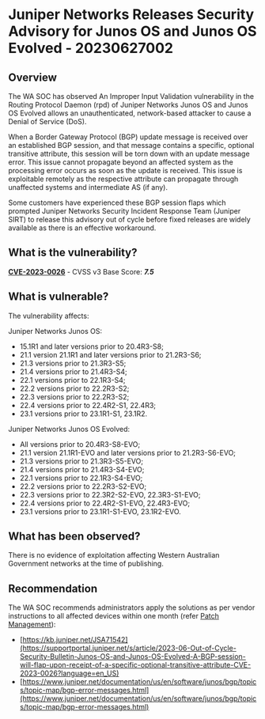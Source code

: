 # Juniper Networks Releases Security Advisory for Junos OS and Junos OS Evolved - 20230627002

## Overview

The WA SOC has observed An Improper Input Validation vulnerability in the Routing Protocol Daemon (rpd) of Juniper Networks Junos OS and Junos OS Evolved allows an unauthenticated, network-based attacker to cause a Denial of Service (DoS).

When a Border Gateway Protocol (BGP) update message is received over an established BGP session, and that message contains a specific, optional transitive attribute, this session will be torn down with an update message error. This issue cannot propagate beyond an affected system as the processing error occurs as soon as the update is received. This issue is exploitable remotely as the respective attribute can propagate through unaffected systems and intermediate AS (if any).

Some customers have experienced these BGP session flaps which prompted Juniper Networks Security Incident Response Team (Juniper SIRT) to release this advisory out of cycle before fixed releases are widely available as there is an effective workaround.

## What is the vulnerability?

[**CVE-2023-0026**](https://nvd.nist.gov/vuln/detail/CVE-2023-0026) - CVSS v3 Base Score: ***7.5***

## What is vulnerable?

The vulnerability affects:

Juniper Networks Junos OS:
- 15.1R1 and later versions prior to 20.4R3-S8; 
- 21.1 version 21.1R1 and later versions prior to 21.2R3-S6; 
- 21.3 versions prior to 21.3R3-S5; 
- 21.4 versions prior to 21.4R3-S4; 
- 22.1 versions prior to 22.1R3-S4; 
- 22.2 versions prior to 22.2R3-S2; 
- 22.3 versions prior to 22.2R3-S2; 
- 22.4 versions prior to 22.4R2-S1, 22.4R3; 
- 23.1 versions prior to 23.1R1-S1, 23.1R2. 

Juniper Networks Junos OS Evolved:
- All versions prior to 20.4R3-S8-EVO; 
- 21.1 version 21.1R1-EVO and later versions prior to 21.2R3-S6-EVO; 
- 21.3 versions prior to 21.3R3-S5-EVO; 
- 21.4 versions prior to 21.4R3-S4-EVO; 
- 22.1 versions prior to 22.1R3-S4-EVO; 
- 22.2 versions prior to 22.2R3-S2-EVO; 
- 22.3 versions prior to 22.3R2-S2-EVO, 22.3R3-S1-EVO; 
- 22.4 versions prior to 22.4R2-S1-EVO, 22.4R3-EVO; 
- 23.1 versions prior to 23.1R1-S1-EVO, 23.1R2-EVO.


## What has been observed?

There is no evidence of exploitation affecting Western Australian Government networks at the time of publishing.

## Recommendation


The WA SOC recommends administrators apply the solutions as per vendor instructions to all affected devices within one month (refer [Patch Management](../guidelines/patch-management.md)):

- [https://kb.juniper.net/JSA71542](https://supportportal.juniper.net/s/article/2023-06-Out-of-Cycle-Security-Bulletin-Junos-OS-and-Junos-OS-Evolved-A-BGP-session-will-flap-upon-receipt-of-a-specific-optional-transitive-attribute-CVE-2023-0026?language=en_US)
- [https://www.juniper.net/documentation/us/en/software/junos/bgp/topics/topic-map/bgp-error-messages.html](https://www.juniper.net/documentation/us/en/software/junos/bgp/topics/topic-map/bgp-error-messages.html)

